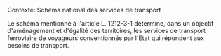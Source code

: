 Contexte: Schéma national des services de transport

Le schéma mentionné à l'article L. 1212-3-1 détermine, dans un objectif d'aménagement et d'égalité des territoires, les services de transport ferroviaire de voyageurs conventionnés par l'Etat qui répondent aux besoins de transport.